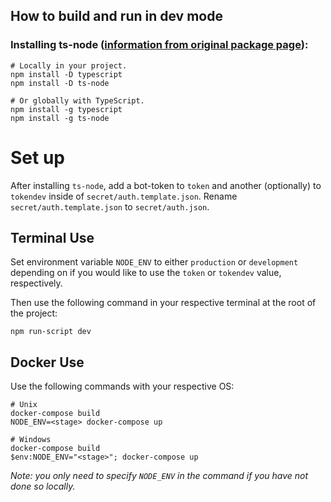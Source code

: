 ## How to build and run in dev mode
### Installing ts-node ([information from original package page](https://www.npmjs.com/package/ts-node)):
```
# Locally in your project. 
npm install -D typescript
npm install -D ts-node
 
# Or globally with TypeScript. 
npm install -g typescript
npm install -g ts-node
```

# Set up
After installing `ts-node`, add a bot-token to `token` and another (optionally) to `tokendev` inside of `secret/auth.template.json`. Rename `secret/auth.template.json` to `secret/auth.json`.

## Terminal Use
Set environment variable `NODE_ENV` to either `production` or `development` depending on if you would like to use the `token` or `tokendev` value, respectively.

Then use the following command in your respective terminal at the root of the project:
```
npm run-script dev
```

## Docker Use
Use the following commands with your respective OS:
```
# Unix
docker-compose build
NODE_ENV=<stage> docker-compose up

# Windows
docker-compose build
$env:NODE_ENV="<stage>"; docker-compose up
```
*Note: you only need to specify `NODE_ENV` in the command if you have not done so locally.* 
